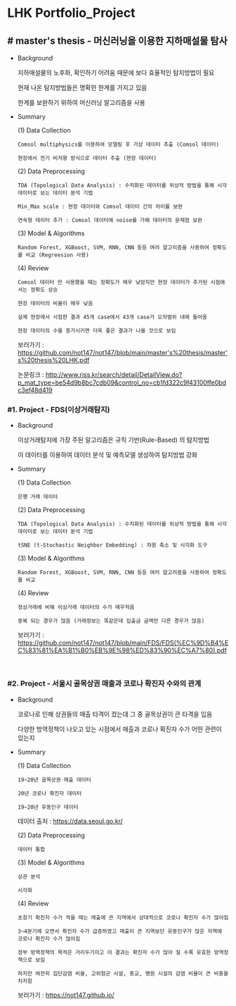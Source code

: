 # LHK Portfolio_Project

## # master's thesis - 머신러닝을 이용한 지하매설물 탐사

* Background

  지하매설물의 노후화, 확인하기 어려움 때문에 보다 효율적인 탐지방법이 필요

  현재 나온 탐지방법들은 명확한 한계를 가지고 있음

  한계를 보완하기 위하여 머신러닝 알고리즘을 사용



- Summary

  (1) Data Collection

      Comsol multiphysics를 이용하여 모델링 후 가상 데이터 추출 (Comsol 데이터)

      현장에서 전기 비저항 방식으로 데이터 추출 (현장 데이터)

  
  

  (2) Data Preprocessing

      TDA (Topological Data Analysis) : 수치화된 데이터를 위상적 방법을 통해 시각 데이터로 보는 데이터 분석 기법

      Min_Max scale : 현장 데이터와 Comsol 데이터 간의 차이를 보완

      연속형 데이터 추가 : Comsol 데이터에 noise를 가해 데이터의 문제점 보완

  
  

  (3) Model & Algorithms

      Random Forest, XGBoost, SVM, RNN, CNN 등등 여러 알고리즘을 사용하여 정확도를 비교 (Regreesion 사용)

  
  

  (4) Review

      Comsol 데이터 만 사용했을 때는 정확도가 매우 낮았지만 현장 데이터가 추가된 시점에서는 정확도 상승

      현장 데이터의 비율이 매우 낮음

      실제 현장에서 시험한 결과 45개 case에서 43개 case가 오차범위 내에 들어옴

      현장 데이터의 수를 증가시키면 더욱 좋은 결과가 나올 것으로 보임

  

  보러가기 : https://github.com/not147/not147/blob/main/master's%20thesis/master's%20thesis%20LHK.pdf

  논문링크 : http://www.riss.kr/search/detail/DetailView.do?p_mat_type=be54d9b8bc7cdb09&control_no=cb1fd322c9f43100ffe0bdc3ef48d419
  
  

### #1. Project - FDS(이상거래탐지)

* Background

  이상거래탐지에 가장 주된 알고리즘은 규칙 기반(Rule-Based) 의 탐지방법

  이 데이터를 이용하여 데이터 분석 및 예측모델 생성하여 탐지방법 강화



* Summary

  (1) Data Collection

      은행 거래 데이터

  

  (2) Data Preprocessing

      TDA (Topological Data Analysis) : 수치화된 데이터를 위상적 방법을 통해 시각 데이터로 보는 데이터 분석 기법

      tSNE (t-Stochastic Neighbor Embedding) : 차원 축소 및 시각화 도구

  

  (3) Model & Algorithms

      Random Forest, XGBoost, SVM, RNN, CNN 등등 여러 알고리즘을 사용하여 정확도를 비교

  

  (4) Review

      정상거래에 비해 이상거래 데이터의 수가 매우적음

      중복 되는 경우가 많음 (거래정보는 똑같은데 입출금 금액만 다른 경우가 많음)

  

  보러가기 : https://github.com/not147/not147/blob/main/FDS/FDS(%EC%9D%B4%EC%83%81%EA%B1%B0%EB%9E%98%ED%83%90%EC%A7%80).pdf

  ​	

### #2. Project - 서울시 골목상권 매출과 코로나 확진자 수와의 관계

  

* Background

  코로나로 인해 상권들의 매출 타격이 컸는데 그 중 골목상권이 큰 타격을 입음

  다양한 방역정책이 나오고 있는 시점에서 매출과 코로나 확진자 수가 어떤 관련이 있는지 

    

* Summary

  (1) Data Collection

      19~20년 골목상권 매출 데이터

      20년 코로나 확진자 데이터

      19~20년 유동인구 데이터

  데이터 출처 : https://data.seoul.go.kr/

    

  (2) Data Preprocessing

      데이터 통합

    

  (3) Model & Algorithms

      상관 분석

      시각화

    

  (4) Review

      초창기 확진자 수가 적을 때는 매출에 큰 지역에서 상대적으로 코로나 확진자 수가 많아짐

      3~4분기에 오면서 확진자 수가 급증하였고 매출이 큰 지역보단 유동인구가 많은 지역에 코로나 확진자 수가 많아짐

      정부 방역정책의 목적은 거리두기이고 이 결과는 확진자 수가 많아 질 수록 유효한 방역정책으로 보임

      하지만 여전히 집단감염 비율, 고위험군 시설, 종교, 병원 시설의 감염 비율이 큰 비중을 차지함

    

  보러가기 :  https://not147.github.io/


